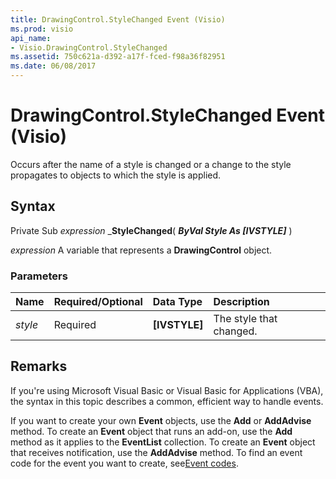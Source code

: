 ```yaml
---
title: DrawingControl.StyleChanged Event (Visio)
ms.prod: visio
api_name:
- Visio.DrawingControl.StyleChanged
ms.assetid: 750c621a-d392-a17f-fced-f98a36f82951
ms.date: 06/08/2017
---
```



# DrawingControl.StyleChanged Event (Visio)

Occurs after the name of a style is changed or a change to the style propagates to objects to which the style is applied.


## Syntax

Private Sub  _expression_ _**StyleChanged**( **_ByVal Style As [IVSTYLE]_** )

 _expression_ A variable that represents a **DrawingControl** object.


### Parameters



|**Name**|**Required/Optional**|**Data Type**|**Description**|
|:-----|:-----|:-----|:-----|
| _style_|Required| **[IVSTYLE]**|The style that changed.|

## Remarks

If you're using Microsoft Visual Basic or Visual Basic for Applications (VBA), the syntax in this topic describes a common, efficient way to handle events.

If you want to create your own **Event** objects, use the **Add** or **AddAdvise** method. To create an **Event** object that runs an add-on, use the **Add** method as it applies to the **EventList** collection. To create an **Event** object that receives notification, use the **AddAdvise** method. To find an event code for the event you want to create, see[Event codes](http://msdn.microsoft.com/library/de8f5c7a-421d-ebcf-22b6-4310a202ef64%28Office.15%29.aspx).


